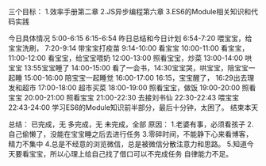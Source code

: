 三个目标：
1.效率手册第二章
2.JS异步编程第六章
3.ES6的Module相关知识和代码实践

今日具体情况
5:00-6:15
6:15-6:54 昨日总结和今日计划
6:54-7:20 喂宝宝，给宝宝洗刷，
7:20-9:14 带宝宝打疫苗 
9:14-10:00 看宝宝
10:00-11:00 看宝宝，
11:00-12:00 看宝宝，给宝宝喂奶
12:00-13:00 照看宝宝，炒菜
13:00-14:00 哄宝宝 13:55宝宝睡了
14:00-15:00 看了一会书，14:30宝宝哭，哄宝宝，陪宝宝一起睡
15:00-16:00 陪宝宝一起睡觉
16:00-17:00 16:15，宝宝醒了， 16:29出去理发和超市
17:00-18:00 超市买菜
18:00-19:00 照看宝宝，做饭
19:00-20:00 照看宝宝
20:00-21:00 照看宝宝
21:00-22:30 去接刘书仙
22:30-22:43 喂宝宝
22:43-24:00 学习ES6的Module知识前半部分，最后十分钟，太困了。 结束本天

总结：
已完成，无
多完成，无
未完成，全部
原因：
1.老婆有事，必须看孩子
2.自己偷懒了，没能在宝宝睡之后去进行任务
3.零碎时间，不能静下心来看博客，精力不集中
4.总是不经意的浏览微信，总是被微信分散注意力和思路。
5.知道今天要看宝宝，所以心理上给自己找了借口可以不完成任务
  自律能力不足。














